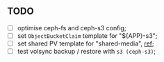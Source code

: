 ## TODO

- [ ] optimise ceph-fs and ceph-s3 config;
- [ ] set `ObjectBucketClaim` template for "${APP}-s3";
- [ ] set shared PV template for "shared-media", [ref](https://rook.io/docs/rook/latest-release/Storage-Configuration/Shared-Filesystem-CephFS/filesystem-storage/#shared-volume-creation);
- [ ] test volsync backup / restore with `s3 (ceph-s3)`;